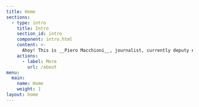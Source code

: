 ```yaml
---
title: Home
sections:
  - type: intro
    title: Intro
    section_id: intro
    component: intro.html
    content: >-
      Ahoy! This is __Piero Macchioni__, journalist, currently deputy editor-in-chief at _Grazia Magazine Italy_. Blogging as [leibniz*](https://leibniz.me) since 2003, interested in open web, news distribution, privacy and the magic that lies between the analog and the digital self. You can read my latest below, [contact me](https://macchioni.cc/contact/), or [subscribe to Secret Breakfast](https://secretbreakfast.club/posts/subscribe), my new and dangerous food newsletter.
    actions:
      - label: More
        url: /about
menu:
  main:
    name: Home
    weight: 1
layout: home
---
```

